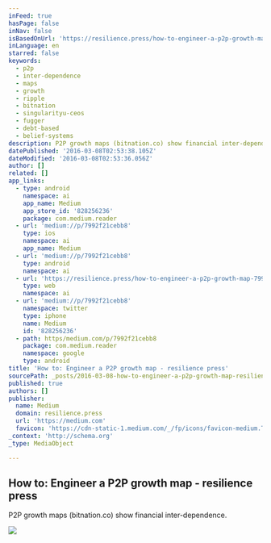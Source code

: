 ```yaml
---
inFeed: true
hasPage: false
inNav: false
isBasedOnUrl: 'https://resilience.press/how-to-engineer-a-p2p-growth-map-7992f21cebb8#.j4k42rmbi'
inLanguage: en
starred: false
keywords:
  - p2p
  - inter-dependence
  - maps
  - growth
  - ripple
  - bitnation
  - singularityu-ceos
  - fugger
  - debt-based
  - belief-systems
description: P2P growth maps (bitnation.co) show financial inter-dependence.
datePublished: '2016-03-08T02:53:38.105Z'
dateModified: '2016-03-08T02:53:36.056Z'
author: []
related: []
app_links:
  - type: android
    namespace: ai
    app_name: Medium
    app_store_id: '828256236'
    package: com.medium.reader
  - url: 'medium://p/7992f21cebb8'
    type: ios
    namespace: ai
    app_name: Medium
  - url: 'medium://p/7992f21cebb8'
    type: android
    namespace: ai
  - url: 'https://resilience.press/how-to-engineer-a-p2p-growth-map-7992f21cebb8'
    type: web
    namespace: ai
  - url: 'medium://p/7992f21cebb8'
    namespace: twitter
    type: iphone
    name: Medium
    id: '828256236'
  - path: https/medium.com/p/7992f21cebb8
    package: com.medium.reader
    namespace: google
    type: android
title: 'How to: Engineer a P2P growth map - resilience press'
sourcePath: _posts/2016-03-08-how-to-engineer-a-p2p-growth-map-resilience-press.md
published: true
authors: []
publisher:
  name: Medium
  domain: resilience.press
  url: 'https://medium.com'
  favicon: 'https://cdn-static-1.medium.com/_/fp/icons/favicon-medium.TAS6uQ-Y7kcKgi0xjcYHXw.ico'
_context: 'http://schema.org'
_type: MediaObject

---
```

<article style=""><h1>How to: Engineer a P2P growth map - resilience press</h1><p>P2P growth maps (bitnation.co) show financial inter-dependence.</p><img src="https://s3-us-west-2.amazonaws.com/the-grid-img/p/468cce37ec0a5aa52c1eb51b2585af114133ffe2.png" /></article>